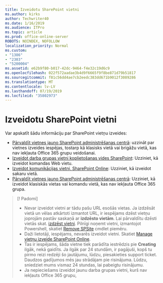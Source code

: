 ```yaml
---
title: Izveidotu SharePoint vietni
ms.author: kirks
author: Techwriter40
ms.date: 1/16/2019
ms.audience: ITPro
ms.topic: article
ms.prod: office-online-server
ROBOTS: NOINDEX, NOFOLLOW
localization_priority: Normal
ms.custom:
- "1386"
- "2303"
- "5200004"
ms.assetid: e62b9f80-b017-42dc-9464-f4e32c19d6c9
ms.openlocfilehash: 022f572aadae3b4d9f6665f9f8be871d79b51817
ms.sourcegitcommit: f81c56dd4ae7cb2eedc383dd671b9012f3089286
ms.translationtype: MT
ms.contentlocale: lv-LV
ms.lasthandoff: 07/19/2019
ms.locfileid: "35802973"
---
```

# <a name="create-a-sharepoint-site"></a>Izveidotu SharePoint vietni

Var apskatīt šādu informāciju par SharePoint vietņu izveides:
- [Pārvaldīt vietnes jauno SharePoint administrēšanas centrā](https://docs.microsoft.com/sharepoint/manage-site-creation): uzzināt par vietnes izveides iespējas, tostarp kā klasisks vietā vai brigāžu vietā, kas nav iekļauta Office 365 grupu veidošanai.
- [Izveidot darba grupas vietni koplietošanas vides SharePoint](https://support.office.com/article/create-a-team-site-in-sharepoint-ef10c1e7-15f3-42a3-98aa-b5972711777d?ui=en-US&amp;rs=en-US&amp;ad=US): Uzziniet, kā izveidot komandas Web vietu.
- [Izveidot komunikācijas vietni, SharePoint Online](https://support.office.com/article/7fb44b20-a72f-4d2c-9173-fc8f59ba50eb): Uzziniet, kā izveidot sakaru vietā.
- [Pārvaldīt vietnes jauno SharePoint administrēšanas centrā](https://docs.microsoft.com/sharepoint/manage-sites-in-new-admin-center#create-a-site): Uzziniet, kā izveidot klasiskās vietas vai komandu vietā, kas nav iekļauta Office 365 grupa.


  
> [! Padomi]
> - Nevar izveidot vietni ar tādu pašu URL esošās vietas. Ja izdzēsāt vietā un vēlas atkārtoti izmantot URL, ir iespējams dzēst vietņu joprojām pastāv saskaņā ar **izdzēsto vietām**. Lai pārvaldītu dzēsti vietās skat. [izdzēst vietni](https://docs.microsoft.com/sharepoint/manage-sites-in-new-admin-center#delete-a-site). Pilnīgi noņemt vietni, izmantojot Powershell, skatiet [Remove SPSite](https://docs.microsoft.com/sharepoint/manage-sites-in-new-admin-center#delete-a-site) cmdlet piemēru.
> - Daži lietotāji, iespējams, nevarēs izveidot vietni. Skatiet [Manage vietņu izveide SharePoint Online](https://docs.microsoft.com/sharepoint/manage-site-creation).
> - Tas ir iespējams, šāda vietne tiek parādīta iestrēdzis pie **Creating** ilgāk, nekā gaidīts. Ja ilgāk par 24 stundām, ir pagājuši, kopš tu pirmo reizi redzēji šo jautājumu, lūdzu, piesakieties support ticket. Daudzos gadījumos mēs jau strādājam pie risinājuma. Lūdzu, sniedziet mums vismaz 24 stundas, lai pabeigtu risinājumu.
> - Ja nepieciešams izveidot jaunu darba grupas vietni, kurš nav iekļauts Office 365 grupu, 


